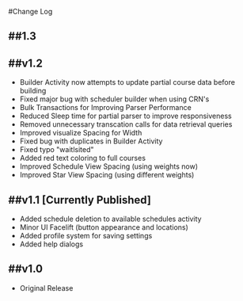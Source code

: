 #Change Log

##1.3
-------------------

##v1.2
-------------------
+ Builder Activity now attempts to update partial course data before building
+ Fixed major bug with scheduler builder when using CRN's
+ Bulk Transactions for Improving Parser Performance
+ Reduced Sleep time for partial parser to improve responsiveness
+ Removed unnecessary transcation calls for data retrieval queries
+ Improved visualize Spacing for Width
+ Fixed bug with duplicates in Builder Activity
+ Fixed typo "waitlsited"
+ Added red text coloring to full courses
+ Improved Schedule View Spacing (using weights now)
+ Improved Star View Spacing (using different weights)

##v1.1 [Currently Published]
-------------------
+ Added schedule deletion to available schedules activity
+ Minor UI Facelift (button appearance and locations)
+ Added profile system for saving settings
+ Added help dialogs

##v1.0
-------------------
+ Original Release